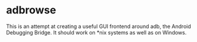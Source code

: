# adbrowse

This is an attempt at creating a useful GUI frontend around adb, the Android
Debugging Bridge. It should work on *nix systems as well as on Windows.
